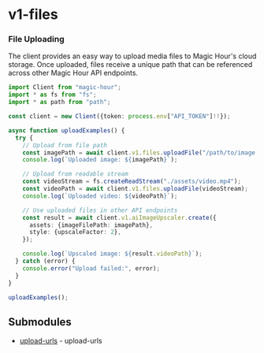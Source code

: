 # v1-files

<!-- CUSTOM DOCS START -->
### File Uploading

The client provides an easy way to upload media files to Magic Hour's cloud storage. Once uploaded, files receive a unique path that can be referenced across other Magic Hour API endpoints.

```typescript
import Client from "magic-hour";
import * as fs from "fs";
import * as path from "path";

const client = new Client({token: process.env["API_TOKEN"]!!});

async function uploadExamples() {
  try {
    // Upload from file path
    const imagePath = await client.v1.files.uploadFile("/path/to/image.jpg");
    console.log(`Uploaded image: ${imagePath}`);

    // Upload from readable stream
    const videoStream = fs.createReadStream("./assets/video.mp4");
    const videoPath = await client.v1.files.uploadFile(videoStream);
    console.log(`Uploaded video: ${videoPath}`);

    // Use uploaded files in other API endpoints
    const result = await client.v1.aiImageUpscaler.create({
      assets: {imageFilePath: imagePath},
      style: {upscaleFactor: 2},
    });

    console.log(`Upscaled image: ${result.videoPath}`);
  } catch (error) {
    console.error("Upload failed:", error);
  }
}

uploadExamples();
```
<!-- CUSTOM DOCS END -->

## Submodules
- [upload-urls](upload-urls/README.md) - upload-urls



